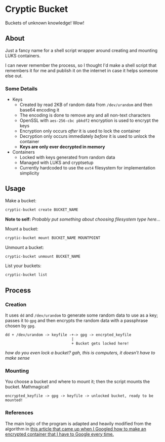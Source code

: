 # Cryptic Bucket
Buckets of unknown knowledge! Wow!

## About

Just a fancy name for a shell script wrapper around creating and mounting LUKS containers.

I can never remember the process, so I thought I'd make a shell script that remembers it for me and publish it on the internet in case it helps someone else out.

### Some Details
* Keys
	- Created by read 2KB of random data from `/dev/urandom` and then base64 encoding it
	- The encoding is done to remove any and all non-text characters 
	- OpenSSL with `aes-256-cbc pbkdf2` encryption is used to encrypt the keys
	- Encryption only occurs *after* it is used to lock the container
	- Decryption only occurs immediately *before* it is used to unlock the container
	- **Keys are only ever decrypted in memory**
* Containers
	- Locked with keys generated from random data
	- Managed with LUKS and cryptsetup
	- Currently hardcoded to use the `ext4` filesystem for implementation simplicity

## Usage

Make a bucket:
```bash
cryptic-bucket create BUCKET_NAME 
```
**Note to self:** *Probably put something about choosing filesystem type here...*

Mount a bucket:
```bash
cryptic-bucket mount BUCKET_NAME MOUNTPOINT
```

Unmount a bucket:
```bash
cryptic-bucket unmount BUCKET_NAME
```

List your buckets:
```bash
cryptic-bucket list 
```

## Process

### Creation

It uses `dd` and `/dev/urandom` to generate some random data to use as a key; passes it to `gpg` and then encrypts the random data with a passphrase chosen by `gpg`. 

```
dd + /dev/urandom -> keyfile -+-> gpg -> encrpted_keyfile
                              |
                              + Bucket gets locked here!
```

*how do you even lock a bucket? gah, this is computers, it doesn't have to make sense*

### Mounting

You choose a bucket and where to mount it; then the script mounts the bucket. Mathmagical!

```
encrypted_keyfile -> gpg -> keyfile -> unlocked bucket, ready to be mounted!
```

### References

The main logic of the program is adapted and heavily modified from the algorithm in [this article that came up when I Googled how to make an encrypted container that I have to Google every time.](https://willhaley.com/blog/encrypted-file-container-disk-image-in-linux/)
